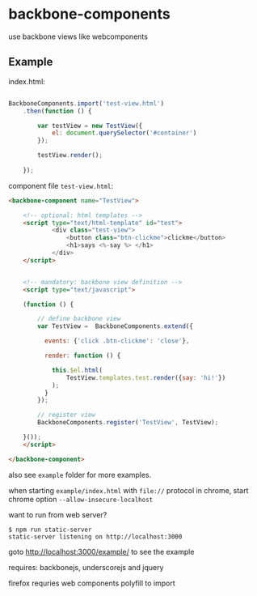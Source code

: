 # backbone-components

use backbone views like webcomponents

## Example

index.html:

```js

BackboneComponents.import('test-view.html')
	.then(function () {

		var testView = new TestView({
			el: document.querySelector('#container')
		});

		testView.render();
		
	});

```

component file `test-view.html`:

```html
<backbone-component name="TestView">

	<!-- optional: html templates -->
	<script type="text/html-template" id="test">
 			<div class="test-view">
				<button class="btn-clickme">clickme</button>
				<h1>says <%-say %> </h1> 			
			</div>
	</script>


	<!-- mandatory: backbone view definition -->
	<script type="text/javascript">

	(function () {

		// define backbone view
		var TestView = 	BackboneComponents.extend({

		  events: {'click .btn-clickme': 'close'},

		  render: function () {

		    this.$el.html(
	    		TestView.templates.test.render({say: 'hi!'})
	    	);
		  }
		});

		// register view
		BackboneComponents.register('TestView', TestView);

	}());
	</script>

</backbone-component>

```

also see `example` folder for more examples.

when starting `example/index.html` with `file://` protocol in chrome, start chrome option `--allow-insecure-localhost` 

want to run from web server? 

```
$ npm run static-server
static-server listening on http://localhost:3000
```

goto [http://localhost:3000/example/](http://localhost:3000/example/) to see the example

requires: backbonejs, underscorejs and jquery

firefox requries web components polyfill to import 